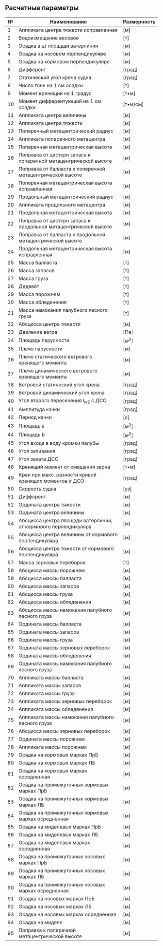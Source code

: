 ## Расчетные параметры
| №   | Наименование                                                    | Размерность |
| --- | --------------------------------------------------------------- | ----------- |
| 1   | Аппликата центра тяжести исправленная                           | [м]         |
| 2   | Водоизмещение весовое                                           | [т]         |
| 3   | Осадка в цт площади ватерлинии                                  | [м]         |
| 4   | Осадка на носовом перпендикуляре                                | [м]         |
| 5   | Осадка на кормовом перпендикуляре                               | [м]         |
| 6   | Дифферент                                                       | [град]      |
| 7   | Статический угол крена судна                                    | [град]      |
| 8   | Число тонн на 1 см осадки                                       | [т]         |
| 9   | Момент кренящий на 1 градус                                     | [т•м]       |
| 10  | Момент дифферентующий на 1 см осадки                            | [т•м/см]    |
| 11  | Аппликата центра величины                                       | [м]         |
| 12  | Аппликата центра тяжести                                        | [м]         |
| 13  | Поперечный метацентрический радиус                              | [м]         |
| 14  | Аппликата поперечного метацентра                                | [м]         |
| 15  | Поперечная метацентрическая высота                              | [м]         |
| 16  | Поправка от цистерн запаса к поперечной метацентрической высоте | [м]         |
| 17  | Поправка от балласта к поперечной метацентрической высоте       | [м]         |
| 18  | Поперечная метацентрическая высота исправленная                 | [м]         |
| 19  | Продольный метацентрический радиус                              | [м]         |
| 20  | Аппликата продольного метацентра                                | [м]         |
| 21  | Продольная метацентрическая высота                              | [м]         |
| 22  | Поправка от цистерн запаса к продольной метацентрической высоте | [м]         |
| 23  | Поправка от балласта к продольной метацентрической высоте       | [м]         |
| 24  | Продольная метацентрическая высота исправленная                 | [м]         |
| 25  | Масса балласта                                                  | [т]         |
| 26  | Масса запасов                                                   | [т]         |
| 27  | Масса груза                                                     | [т]         |
| 28  | Дедвейт                                                         | [т]         |
| 29  | Масса порожнем                                                  | [т]         |
| 30  | Масса обледенения                                               | [т]         |
| 31  | Масса намокания палубного лесного груза                         | [т]         |
| 32  | Абсцисса центра тяжести                                         | [м]         |
| 33  | Давление ветра                                                  | [Па]        |
| 34  | Площадь парусности                                              | $[м^2]$     |
| 35  | Плечо парусности                                                | [м]         |
| 36  | Плечо статического ветрового кренящего момента                  | [м]         |
| 37  | Плечо динамического ветрового кренящего момента                 | [м]         |
| 38  | Ветровой статический угол крена                                 | [град]      |
| 39  | Ветровой динамический угол крена                                | [град]      |
| 40  | Угол второго пересечения $l_{w2}$ с ДСО                         | [град]      |
| 41  | Амплитуда качки                                                 | [град]      |
| 42  | Период качки                                                    | [с]         |
| 43  | Площадь a                                                       | $[м^2]$     |
| 44  | Площадь b                                                       | $[м^2]$     |
| 45  | Угол входа в воду кромки палубы                                 | [град]      |
| 46  | Угол заливания                                                  | [град]      |
| 47  | Угол заката ДСО                                                 | [град]      |
| 48  | Кренящий момент от смещения зерна                               | [т•м]       |
| 49  | Крен при макс. разности кривой кренящих моментов и ДСО          | [град]      |
| 50  | Скорость судна                                                  | [уз]        |
| 51  | Дифферент                                                       | [м]         |
| 52  | Ордината центра тяжести                                         | [м]         |
| 53  | Ордината центра величины                                        | [м]         |
| 54  | Абсцисса центра площади ватерлинии, от кормового перпендикуляра | [м]         |
| 55  | Абсцисса центра величины от кормового перпендикуляра            | [м]         |
| 56  | Абсцисса центра тяжести от кормового перпендикуляра             | [м]         |
| 57  | Масса зерновых переборок                                        | [т]         |
| 58  | Абсцисса массы порожнем                                         | [м]         |
| 59  | Абсцисса массы балласта                                         | [м]         |
| 60  | Абсцисса массы запасов                                          | [м]         |
| 61  | Абсцисса массы груза                                            | [м]         |
| 62  | Абсцисса массы обледенения                                      | [м]         |
| 63  | Абсцисса массы намокания палубного лесного груза                | [м]         |
| 64  | Ордината массы балласта                                         | [м]         |
| 65  | Ордината массы запасов                                          | [м]         |
| 66  | Ордината массы груза                                            | [м]         |
| 67  | Ордината массы зерновых переборок                               | [м]         |
| 68  | Ордината массы обледенения                                      | [м]         |
| 69  | Ордината массы намокания палубного лесного груза                | [м]         |
| 70  | Аппликата массы балласта                                        | [м]         |
| 71  | Аппликата массы запасов                                         | [м]         |
| 72  | Аппликата массы груза                                           | [м]         |
| 73  | Аппликата массы зерновых переборок                              | [м]         |
| 74  | Аппликата массы обледенения                                     | [м]         |
| 75  | Аппликата массы намокания палубного лесного груза               | [м]         |
| 76  | Абсцисса массы зерновых переборок                               | [м]         |
| 77  | Ордината массы порожнем                                         | [м]         |
| 78  | Аппликата массы порожнем                                        | [м]         |
| 79  | Осадка на кормовых марках ПрБ                                   | [м]         |
| 80  | Осадка на кормовых марках ЛБ                                    | [м]         |
| 81  | Осадка на кормовых марках осредненная                           | [м]         |
| 82  | Осадка на промежуточных кормовых марках ПрБ                     | [м]         |
| 83  | Осадка на промежуточных кормовых марках ЛБ                      | [м]         |
| 84  | Осадка на промежуточных кормовых марках осредненная             | [м]         |
| 85  | Осадка на миделевых марках ПрБ                                  | [м]         |
| 86  | Осадка на миделевых марках ЛБ                                   | [м]         |
| 87  | Осадка на миделевых марках осредненная                          | [м]         |
| 88  | Осадка на промежуточных носовых марках ПрБ                      | [м]         |
| 89  | Осадка на промежуточных носовых марках ЛБ                       | [м]         |
| 90  | Осадка на промежуточных носовых марках осредненная              | [м]         |
| 91  | Осадка на носовых марках ПрБ                                    | [м]         |
| 92  | Осадка на носовых марках ЛБ                                     | [м]         |
| 93  | Осадка на носовых марках осредненная                            | [м]         |
| 94  | Осадка на миделе                                                | [м]         |
| 95  | Поправка к поперечной метацентрической высоте                   | [м]         |